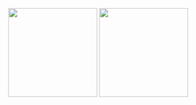 <div>
  <img height="180em" src="https://github-readme-stats.vercel.app/api/top-langs/?username=erickramosxp&layout=donut&theme=tokyonight&show_icons=true"/>
  <img height="180em" src="https://github-readme-stats.vercel.app/api?username=erickramosxp&theme=tokyonight"/>
</div>

